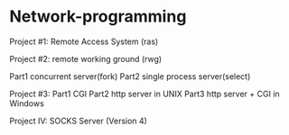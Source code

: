 Network-programming
===================
Project #1: Remote Access System (ras)

Project #2: remote working ground (rwg) 

Part1 concurrent server(fork) 
Part2 single process server(select)

Project #3: 
Part1 CGI
Part2 http server in UNIX
Part3 http server + CGI in Windows

Project IV: SOCKS Server (Version 4)

